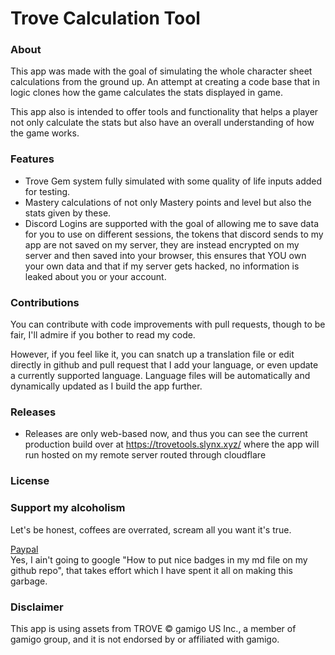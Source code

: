 # Trove Calculation Tool

### About

This app was made with the goal of simulating the whole character sheet calculations from the ground up.
An attempt at creating a code base that in logic clones how the game calculates the stats displayed in game.

This app also is intended to offer tools and functionality that helps a player not only calculate the stats but also
have an overall understanding of how the game works.

### Features
- Trove Gem system fully simulated with some quality of life inputs added for testing.
- Mastery calculations of not only Mastery points and level but also the stats given by these.
- Discord Logins are supported with the goal of allowing me to save data for you to use on different sessions, the tokens that discord sends to my app are not saved on my server, they are instead encrypted on my server and then saved into your browser, this ensures that YOU own your own data and that if my server gets hacked, no information is leaked about you or your account.

### Contributions

You can contribute with code improvements with pull requests, though to be fair, I'll admire if you bother to read my code.

However, if you feel like it, you can snatch up a translation file or edit directly in github and pull request that I add your language, or even update a currently supported language.
Language files will be automatically and dynamically updated as I build the app further.

### Releases

- Releases are only web-based now, and thus you can see the current production build over at https://trovetools.slynx.xyz/ where the app will run hosted on my remote server routed through cloudflare

### License


### Support my alcoholism
Let's be honest, coffees are overrated, scream all you want it's true.

[Paypal](https://paypal.me/Waterin)<br>
Yes, I ain't going to google "How to put nice badges in my md file on my github repo", that takes effort which I have spent it all on making this garbage.

### Disclaimer
This app is using assets from TROVE © gamigo US Inc., a member of gamigo group, and it is not endorsed by or affiliated with gamigo.
